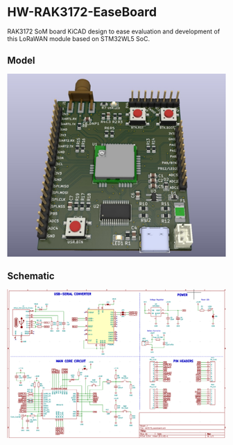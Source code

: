 # HW-RAK3172-EaseBoard

RAK3172 SoM board KiCAD design to ease evaluation and development of this LoRaWAN module based on STM32WL5 SoC.

## Model

![Model_3D](./res/model_3d.png)

## Schematic

![Schematic](./res/schematic.png)
